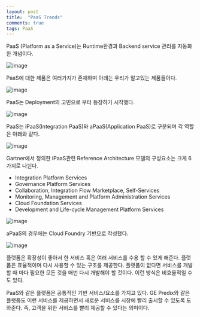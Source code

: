 ```yaml
---
layout: post
title:  "PaaS Trends"
comments: true
tags: PaaS
---
```


PaaS (Platform as a Service)는 Runtime환경과 Backend service 관리를 자동화한 개념이다.

![image](https://user-images.githubusercontent.com/111643/115669656-7857df00-a383-11eb-9328-f58a7bd44ee7.png)

PaaS에 대한 제품은 여러가지가 존재하며 아래는 우리가 알고있는 제품들이다.

![image](https://user-images.githubusercontent.com/111643/115669710-84dc3780-a383-11eb-95ff-7c8323e9a6ef.png)

PaaS는 Deployment의 고민으로 부터 등장하기 시작했다.

![image](https://user-images.githubusercontent.com/111643/115669736-8e659f80-a383-11eb-95f7-c0bacc3ba93e.png)

PaaS는 iPaaS(Integration PaaS)와 aPaaS(Application PaaS)로 구분되며 각 역할은 아래와 같다.

![image](https://user-images.githubusercontent.com/111643/115669762-99203480-a383-11eb-834e-570939c0e0ee.png)

Gartner에서 정의한 iPaaS관련 Reference Architecture 모델의 구성요소는 크게 6가지로 나뉜다.
* Integration Platform Services
* Governance Platform Services
* Collaboration, Integration Flow Marketplace, Self-Services
* Monitoring, Management and Platform Administration Services
* Cloud Foundation Services
* Development and Life-cycle Management Platform Services

![image](https://user-images.githubusercontent.com/111643/115669815-a806e700-a383-11eb-9746-dfcd77c80823.png)

aPaaS의 경우에는 Cloud Foundry 기반으로 작성했다.

![image](https://user-images.githubusercontent.com/111643/115669854-b48b3f80-a383-11eb-9712-2811bb96ec36.png)

플랫폼은 확장성이 좋아서 한 서비스 혹은 여러 서비스를 수용 할 수 있게 해준다. 플랫폼은 효율적이며 다시 사용할 수 있는 구조를 제공한다. 플랫폼이 없다면 서비스를 개발 할 때 마다 필요한 모든 것을 매번 다시 개발해야 할 것이다. 이런 방식은 비효율적일 수 도 있다.

PaaS와 같은 플랫폼은 공통적인 기반 서비스/요소를 가지고 있다. GE Predix와 같은 플랫폼도 이런 서비스를 제공하면서 새로운 서비스를 시장에 빨리 출시할 수 있도록 도와준다. 즉, 고객을 위한 서비스를 빨리 제공할 수 있다는 의미이다.
